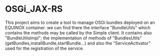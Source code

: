 # OSGi_JAX-RS
This project aims to create a tool to manage OSGi bundles deployed on an EQUINOX container.
we can find there the interface "BundleUtils" which contains the methods may be called by the Simple client.
It contains also "BundleUtilsImpl"; the implementation of methods of "BundlesUtils"(getBundles,installBundle,startBundle...) and also the "ServiceActivator" used  for the registration of the service.
